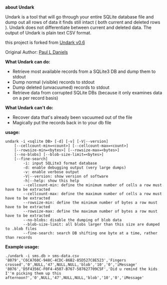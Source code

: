 **about Undark**

Undark is a tool that will go through your entire SQLite database file and dump out all rows of data it finds still intact ( both current and deleted rows ). Undark does not differentiate between current and deleted data. The output of Undark is plain text CSV format.

this project is forked from [Undark v0.6](http://pldaniels.com/undark/)

Original Author: [Paul L Daniels]( pldaniels@pldaniels.com )

**What Undark can do:**
- Retrieve most available records from a SQLite3 DB and dump them to stdout
- Dump normal (visible) records to stdout
- Dump deleted (unvacuumed) records to stdout
- Retrieve data from corrupted SQLite DBs (because it only examines data on a per record basis)

**What Undark can't do:**
- Recover data that's already been vacuumed out of the file
- Magically put the records back in to your db file
 
**usage:**
```
undark -i <sqlite DB> [-d] [-v] [-V|--version]
	[--cellcount-min=<count>] [--cellcount-max=<count>] 
	[--rowsize-min=<bytes>] [--rowsize-max=<bytes>]
	[--no-blobs] [--blob-size-limit=<bytes>]
	[--fine-search]
        -i: input SQLite3 format database
        -d: enable debugging output (very large dumps)
        -v: enable verbose output
        -V|--version: show version of software
        -h|--help: show this help
        --cellcount-min: define the minimum number of cells a row must have to be extracted
        --cellcount-max: define the maximum number of cells a row must have to be extracted
        --rowsize-min: define the minimum number of bytes a row must have to be extracted
        --rowsize-max: define the maximum number of bytes a row must have to be extracted
        --no-blobs: disable the dumping of blob data
        --blob-size-limit: all blobs larger than this size are dumped to .blob files
        --fine-search: search DB shifting one byte at a time, rather than records
```

**Example usage:**
```
./undark -i sms.db > sms-data.csv
'8079','C6CA760C-948C-4CDC-86B2-85D527C8E523','Fingers crossed','0',NULL,'47',NULL,NULL,'blob','10','0','iMessage'
'8076','D5F4356C-F0F4-4507-B767-587627709C5F','Did u remind the kids I''m picking them up this afternoon?','0',NULL,'47',NULL,NULL,'blob','10','0','iMessage'
```
